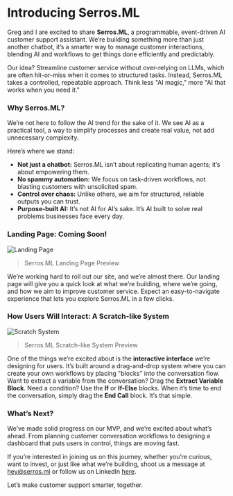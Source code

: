 # Introducing Serros.ML

Greg and I are excited to share **Serros.ML**, a programmable, event-driven AI customer support assistant. 
We’re building something more than just another chatbot, it’s a smarter way to manage customer interactions, 
blending AI and workflows to get things done efficiently and predictably.

Our idea? Streamline customer service without over-relying on LLMs, which are often hit-or-miss when it comes
to structured tasks. Instead, Serros.ML takes a controlled, repeatable approach. Think less "AI magic," more 
"AI that works when you need it."

### Why Serros.ML?

We’re not here to follow the AI trend for the sake of it. We see AI as a practical tool, a way to simplify 
processes and create real value, not add unnecessary complexity.

Here’s where we stand:
- **Not just a chatbot:** Serros.ML isn’t about replicating human agents; it’s about empowering them.
- **No spammy automation:** We focus on task-driven workflows, not blasting customers with unsolicited spam.
- **Control over chaos:** Unlike others, we aim for structured, reliable outputs you can trust.
- **Purpose-built AI:** It’s not AI for AI’s sake. It’s AI built to solve real problems businesses face every day.

### Landing Page: Coming Soon!

![Landing Page](<local:site.png>)

> Serros.ML Landing Page Preview

We’re working hard to roll out our site, and we’re almost there. Our landing page will give you a quick look at what we’re building, where we’re going, and how we aim to improve customer service. Expect an easy-to-navigate experience that lets you explore Serros.ML in a few clicks.

### How Users Will Interact: A Scratch-like System

![Scratch System](<local:scratch.png>)

> Serros.ML Scratch-like System Preview

One of the things we’re excited about is the **interactive interface** we’re designing for users. It’s built around a drag-and-drop system where you can create your own workflows by placing "blocks" into the conversation flow. Want to extract a variable from the conversation? Drag the **Extract Variable Block**. Need a condition? Use the **If** or **If-Else** blocks. When it’s time to end the conversation, simply drag the **End Call** block. It’s that simple.

### What’s Next?

We’ve made solid progress on our MVP, and we’re excited about what’s ahead. From planning customer conversation workflows to designing a dashboard that puts users in control, things are moving fast.

If you’re interested in joining us on this journey, whether you’re curious, want to invest, or just like what we’re building, shoot us a message at [hey@serros.ml](mailto:hey@serros.ml)
or follow us on LinkedIn [here](https://www.linkedin.com/company/serrosml/).

Let’s make customer support smarter, together.




